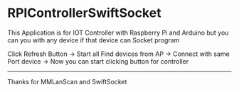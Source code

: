 # RPIControllerSwiftSocket

This Application is for IOT Controller with Raspberry Pi and Arduino
but you can you with any device if that device can Socket program

<Flowchart>

Click Refresh Button
          ->
Start all Find devices from AP
          ->
Connect with same Port device
          ->
Now you can start clicking button for controller

--------------------------------------------------------------------------------------------------------
Thanks for MMLanScan and SwiftSocket
